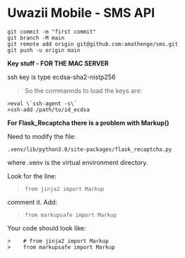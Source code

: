 # Uwazii Mobile - SMS API
```
git commit -m "first commit"
git branch -M main
git remote add origin git@github.com:amathenge/sms.git
git push -u origin main
```
**Key stuff - FOR THE MAC SERVER**

ssh key is type ecdsa-sha2-nistp256

>So the commannds to load the keys are:
```
>eval \`ssh-agent -s\`
>ssh-add /path/to/id_ecdsa
```
**For Flask_Recaptcha there is a problem with Markup()**

Need to modify the file:

`.venv/lib/python3.8/site-packages/flask_recaptcha.py`

where .venv is the virtual environment directory.

Look for the line:

>    `from jinja2 import Markup`

comment it.
Add:

>    `from markupsafe import Markup`

Your code should look like:
```
>    # from jinja2 import Markup
>    from markupsafe import Markup
```